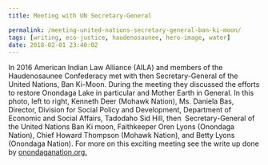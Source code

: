 ```yaml
---
title: Meeting with UN Secretary-General

permalink: /meeting-united-nations-secretary-general-ban-ki-moon/
tags: [writing, eco-justice, haudenosaunee, hero-image, water]
date: 2018-02-01 23:40:02
---
```

In 2016 American Indian Law Alliance (AILA) and members of the Haudenosaunee Confederacy met with then Secretary-General of the United Nations, Ban Ki-Moon. During the meeting they discussed the efforts to restore Onondaga Lake in particular and Mother Earth in General. In this photo, left to right, Kenneth Deer (Mohawk Nation), Ms. Daniela Bas, Director, Division for Social Policy and Development, Department of Economic and Social Affairs, Tadodaho Sid Hill, then  Secretary-General of the United Nations Ban Ki moon, Faithkeeper Oren Lyons (Onondaga Nation), Chief Howard Thompson (Mohawk Nation), and Betty Lyons (Onondaga Nation). For more on this exciting meeting see the write up done by [onondaganation.org.](http://www.onondaganation.org/news/2016/haudenosaunee-leaders-meet-with-united-nations-secretary-general-ban-ki-moon/)
